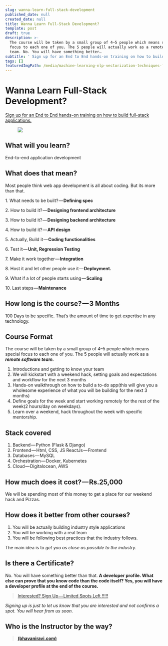 ```yaml
---
slug: wanna-learn-full-stack-development
published_date: null
created_date: null
title: Wanna Learn Full-Stack Development?
template: post
draft: true
description: >-
  The course will be taken by a small group of 4–5 people which means special
  focus to each one of you. The 5 people will actually work as a remote software
  team. No. You will have something better…
subtitle: ' Sign up for an End to End hands-on training on how to build full-stack applications. '
tags: []
featuredImgPath: /media/machine-learning-nlp-vectorization-techniques-featured.png
---
```

# Wanna Learn Full-Stack Development?

[Sign up for an End to End hands-on training on how to build full-stack applications.](https://forms.gle/njvi2Z1iFT3ND5b9A)

<figure>

![](/media/wanna-learn-full-stack-development-0.jpeg)

</figure>

## What will you learn?

End-to-end application development

## What does that mean?

Most people think web app development is all about coding. But its more than that.

1\. What needs to be built? — **Defining spec**

2\. How to build it? — **Designing frontend architecture**

3\. How to build it? — **Designing backend architecture**

4\. How to build it? — **API design**

5\. Actually, Build it — **Coding functionalities**

6\. Test it — **Unit, Regression Testing**

7\. Make it work together — **Integration**

8\. Host it and let other people use it — **Deployment.**

9\. What if a lot of people starts using — **Scaling**

10\. Last steps — **Maintenance**

## How long is the course? — 3 Months

100 Days to be specific. That’s the amount of time to get expertise in any technology.

## Course Format

The course will be taken by a small group of 4–5 people which means special focus to each one of you. The 5 people will actually work as a **_remote software team._**

1.  Introductions and getting to know your team
2.  We will kickstart with a weekend hack, setting goals and expectations and workflow for the next 3 months
3.  Hands-on walkthrough on how to build a to-do app(this will give you a wholesome experience of what you will be building for the next 3 months)
4.  Define goals for the week and start working remotely for the rest of the week(2 hours/day on weekdays).
5.  Learn over a weekend, hack throughout the week with specific mentorship.

## Stack covered

1.  Backend — Python (Flask & Django) 
2.  Frontend — Html, CSS, JS ReactJs — Frontend
3.  Databases — MySQL
4.  Orchestration — Docker, Kubernetes
5.  Cloud — Digitalocean, AWS

## How much does it cost? — Rs.25,000

We will be spending most of this money to get a place for our weekend hack and Pizzas.

## How does it better from other courses?

1.  You will be actually building industry style applications
2.  You will be working with a real team
3.  You will be following best practices that the industry follows.

The main idea is to _get you as close as possible to the industry._

## Is there a Certificate?

No. You will have something better than that. **A developer profile. What else can prove that you know code than the code itself? Yes, you will have a developer profile at the end of the course.**

> [Interested? Sign Up — Limited Spots Left !!!!!](https://forms.gle/EfQAgpUiGXTdaUDx8)

_Signing up is just to let us know that you are interested and not confirms a spot. You will hear from us soon._

## Who is the Instructor by the way?

> [**(bhavaniravi.com)**](https://bhavaniravi.com)


